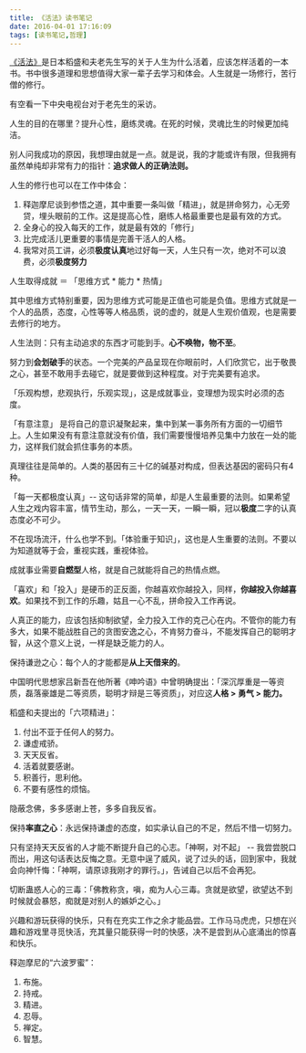 ```yaml
---
title: 《活法》读书笔记
date: 2016-04-01 17:16:09
tags: [读书笔记,哲理]
---
```


[《活法》](https://book.douban.com/subject/1269900/)是日本稻盛和夫老先生写的关于人生为什么活着，应该怎样活着的一本书。书中很多道理和思想值得大家一辈子去学习和体会。人生就是一场修行，苦行僧的修行。

<!--more-->

有空看一下中央电视台对于老先生的采访。

人生的目的在哪里？提升心性，磨练灵魂。在死的时候，灵魂比生的时候更加纯洁。

别人问我成功的原因，我想理由就是一点。就是说，我的才能或许有限，但我拥有虽然单纯却非常有力的指针：**追求做人的正确法则。**

人生的修行也可以在工作中体会：

1. 释迦摩尼谈到参悟之道，其中重要一条叫做「精进」，就是拼命努力，心无旁贷，埋头眼前的工作。这是提高心性，磨练人格最重要也是最有效的方式。
2. 全身心的投入每天的工作，就是最有效的「修行」
3. 比完成活儿更重要的事情是完善干活人的人格。
4. 我常对员工讲，必须**极度认真**地过好每一天，人生只有一次，绝对不可以浪费，必须**极度努力**

人生取得成就 ＝ 「思维方式 * 能力 * 热情」

其中思维方式特别重要，因为思维方式可能是正值也可能是负值。思维方式就是一个人的品质，态度，心性等等人格品质，说的虚的，就是人生观价值观，也是需要去修行的地方。

人生法则：只有主动追求的东西才可能到手。**心不唤物，物不至**。

努力到**会划破手**的状态。一个完美的产品呈现在你眼前时，人们欣赏它，出于敬畏之心，甚至不敢用手去碰它，就是要做到这种程度。对于完美要有追求。

「乐观构想，悲观执行，乐观实现」，这是成就事业，变理想为现实时必须的态度。

「有意注意」 是将自己的意识凝聚起来，集中到某一事务所有方面的一切细节上。人生如果没有有意注意就没有价值，我们需要慢慢培养见集中力放在一处的能力，这样我们就会抓住事务的本质。

真理往往是简单的。人类的基因有三十亿的碱基对构成，但表达基因的密码只有4种。

「每一天都极度认真」-- 这句话非常的简单，却是人生最重要的法则。如果希望人生之戏内容丰富，情节生动，那么，一天一天，一瞬一瞬，冠以**极度**二字的认真态度必不可少。

不在现场流汗，什么也学不到。「体验重于知识」，这也是人生重要的法则。不要以为知道就等于会，重视实践，重视体验。

成就事业需要**自燃型**人格，就是自己就能将自己的热情点燃。

「喜欢」和「投入」是硬币的正反面，你越喜欢你越投入，同样，**你越投入你越喜欢**。如果找不到工作的乐趣，姑且一心不乱，拼命投入工作再说。

人真正的能力，应该包括抑制欲望，全力投入工作的克己心在内。不管你的能力有多大，如果不能战胜自己的贪图安逸之心，不肯努力奋斗，不能发挥自己的聪明才智，从这个意义上说，一样是缺乏能力的人。

保持谦逊之心：每个人的才能都是**从上天借来的**。

中国明代思想家吕新吾在他所著《呻吟语》中曾明确提出：「深沉厚重是一等资质，磊落豪雄是二等资质，聪明才辩是三等资质」，对应这**人格 > 勇气 > 能力。**

稻盛和夫提出的「六项精进」：

1. 付出不亚于任何人的努力。
2. 谦虚戒骄。
3. 天天反省。
4. 活着就要感谢。
5. 积善行，思利他。
6. 不要有感性的烦恼。

隐蔽念佛，多多感谢上苍，多多自我反省。

保持**率直之心**：永远保持谦虚的态度，如实承认自己的不足，然后不惜一切努力。

只有坚持天天反省的人才能不断提升自己的心志。「神啊，对不起」 -- 我尝尝脱口而出，用这句话表达反悔之意。无意中逞了威风，说了过头的话，回到家中，我就会向神忏悔：「神啊，请原谅我刚才的罪行。」，告诫自己以后不会再犯。

切断蛊惑人心的三毒：「佛教称贪，嗔，痴为人心三毒。贪就是欲望，欲望达不到时候就会暴怒，痴就是对别人的嫉妒之心。」

兴趣和游玩获得的快乐，只有在充实工作之余才能品尝。工作马马虎虎，只想在兴趣和游戏里寻觅快活，充其量只能获得一时的快感，决不是尝到从心底涌出的惊喜和快乐。

释迦摩尼的“六波罗蜜”：

1. 布施。
2. 持戒。
3. 精进。
4. 忍辱。
5. 禅定。
6. 智慧。
